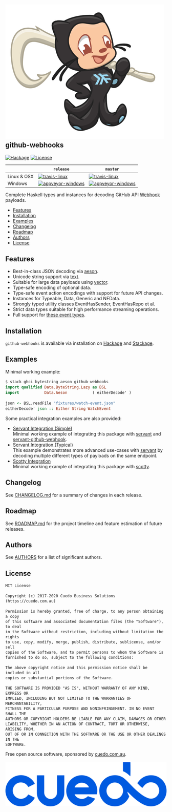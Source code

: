 ![github-webhooks Mascot](./doc/github-webhooks-mascot-248.svg) \
github-webhooks
---------------

[![Hackage](https://img.shields.io/hackage/v/github-webhooks.svg?style=flat-square)](https://hackage.haskell.org/package/github-webhooks)
[![License](https://img.shields.io/github/license/onrock-eng/github-webhooks.svg?style=flat-square)](#license)

|             | `release` | `master` |
|-------------|---------|----------|
| Linux & OSX | [![travis-linux](https://img.shields.io/travis/onrock-eng/github-webhooks/release.svg?style=flat-square)](https://travis-ci.org/onrock-eng/github-webhooks) | [![travis-linux](https://img.shields.io/travis/onrock-eng/github-webhooks.svg?style=flat-square)](https://travis-ci.org/onrock-eng/github-webhooks) |
| Windows     | [![appveyor-windows](https://img.shields.io/appveyor/ci/OnRockEngineering/github-webhooks/release.svg?style=flat-square)](https://ci.appveyor.com/project/OnRockEngineering/github-webhooks) | [![appveyor-windows](https://img.shields.io/appveyor/ci/OnRockEngineering/github-webhooks/master.svg?style=flat-square)](https://ci.appveyor.com/project/OnRockEngineering/github-webhooks) |

Complete Haskell types and instances for decoding GitHub API [Webhook] payloads.

* [Features](#features)
* [Installation](#installation)
* [Examples](#examples)
* [Changelog](#changelog)
* [Roadmap](#roadmap)
* [Authors](#authors)
* [License](#license)

## Features
* Best-in-class JSON decoding via [aeson].
* Unicode string support via [text].
* Suitable for large data payloads using [vector].
* Type-safe encoding of optional data.
* Type-safe event action encodings with support for future API changes.
* Instances for Typeable, Data, Generic and NFData.
* Strongly typed utility classes EventHasSender, EventHasRepo et al.
* Strict data types suitable for high performance streaming operations.
* Full support for [these event types](https://developer.github.com/v3/activity/events/types/#event-types--payloads).

## Installation
`github-webhooks` is available via installation on [Hackage](https://hackage.haskell.org/package/github-webhooks) and [Stackage](https://www.stackage.org/package/github-webhooks).

## Examples
Minimal working example:
```hs
$ stack ghci bytestring aeson github-webhooks
import qualified Data.ByteString.Lazy as BSL
import           Data.Aeson           ( eitherDecode' )

json <- BSL.readFile "fixtures/watch-event.json"
eitherDecode' json :: Either String WatchEvent
```

Some practical integration examples are also provided:
* [Servant Integration (Simple)](./examples/servant-simple#readme)  
  Minimal working example of integrating this package with [servant] and [servant-github-webhook].
* [Servant Integration (Typical)](./examples/servant-adv#readme)  
  This example demonstrates more advanced use-cases with [servant] by decoding multiple different types of payloads on the same endpoint.
* [Scotty Integration](./examples/scotty#readme)  
  Minimal working example of integrating this package with [scotty].

## Changelog
See [CHANGELOG.md](./CHANGELOG.md) for a summary of changes in each release.

## Roadmap
See [ROADMAP.md](./ROADMAP.md) for the project timeline and feature estimation of future releases.

## Authors
See [AUTHORS](./AUTHORS) for a list of significant authors.

## License

    MIT License

    Copyright (c) 2017-2020 Cuedo Business Solutions (https://cuedo.com.au)

    Permission is hereby granted, free of charge, to any person obtaining a copy
    of this software and associated documentation files (the "Software"), to deal
    in the Software without restriction, including without limitation the rights
    to use, copy, modify, merge, publish, distribute, sublicense, and/or sell
    copies of the Software, and to permit persons to whom the Software is
    furnished to do so, subject to the following conditions:

    The above copyright notice and this permission notice shall be included in all
    copies or substantial portions of the Software.

    THE SOFTWARE IS PROVIDED "AS IS", WITHOUT WARRANTY OF ANY KIND, EXPRESS OR
    IMPLIED, INCLUDING BUT NOT LIMITED TO THE WARRANTIES OF MERCHANTABILITY,
    FITNESS FOR A PARTICULAR PURPOSE AND NONINFRINGEMENT. IN NO EVENT SHALL THE
    AUTHORS OR COPYRIGHT HOLDERS BE LIABLE FOR ANY CLAIM, DAMAGES OR OTHER
    LIABILITY, WHETHER IN AN ACTION OF CONTRACT, TORT OR OTHERWISE, ARISING FROM,
    OUT OF OR IN CONNECTION WITH THE SOFTWARE OR THE USE OR OTHER DEALINGS IN THE
    SOFTWARE.

Free open source software, sponsored by [cuedo.com.au](https://cuedo.com.au). \
\
<a href="https://cuedo.com.au" rel="sponsor">![Cuedo Business Solutions](./doc/cuedo-color-256.svg)</a>

[Webhook]: https://developer.github.com/webhooks/

[aeson]: https://www.stackage.org/package/aeson
[text]: https://www.stackage.org/package/text
[vector]: https://www.stackage.org/package/vector
[servant]: https://www.stackage.org/package/github-webhooks
[servant-github-webhook]: https://www.stackage.org/package/servant-github-webhook
[scotty]: https://www.stackage.org/package/scotty
